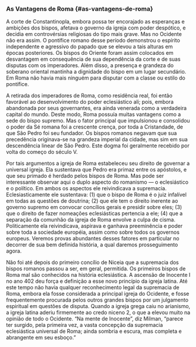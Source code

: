 ### As Vantagens de Roma {#as-vantagens-de-roma}

A corte de Constantinopla, embora possa ter encorajado as esperanças e ambições dos bispos, afetava o governo da igreja com poder despótico, e decidia em controvérsias religiosas do tipo mais grave. Mas no Ocidente não era assim. O pontífice romano desse período demonstrou o espírito independente e agressivo do papado que se elevou a tais alturas em épocas posteriores. Os bispos do Oriente foram assim colocados em desvantagem em consequência de sua dependência da corte e de suas disputas com os imperadores. Além disso, a presença e grandeza do soberano oriental mantinha a dignidade do bispo em um lugar secundário. Em Roma não havia mais ninguém para disputar com a classe ou estilo do pontífice.

A retirada dos imperadores de Roma, como residência real, foi então favorável ao desenvolvimento do poder eclesiástico ali; pois, embora abandonada por seus governantes, era ainda venerada como a verdadeira capital do mundo. Deste modo, Roma possuía muitas vantagens como a sede do bispo supremo. Mas o fator principal que impulsionou e consolidou o poder da Sé romana foi a crescente crença, por toda a Cristandade, de que São Pedro foi seu fundador. Os bispos romanos negavam que sua precedência originava-se na grandeza imperial da cidade, mas sim em sua descendência linear de São Pedro. Este dogma foi geralmente recebido por volta do começo do século V.

Por tais argumentos a igreja de Roma estabeleceu seu direito de governar a universal igreja. Ela sustentava que Pedro era primaz entre os apóstolos, e que seu primado é herdado pelos bispos de Roma. Mas pode ser interessante observar aqui o duplo aspecto do romanismo — o eclesiástico e o político. Em ambos os aspectos ele reivindicava a supremacia. Eclesiasticamente ele sustentava: (1) que o bispo de Roma é o juiz infalível em todas as questões de doutrina; (2) que ele tem o direito inerente ao governo supremo em convocar concílios gerais e presidir sobre eles; (3) que o direito de fazer nomeações eclesiásticas pertencia a ele; (4) que a separação da comunhão da igreja de Roma envolve a culpa de cisma. Politicamente ela reivindicava, aspirava e ganhava preeminência e poder sobre toda a sociedade européia, assim como sobre todos os governos europeus. Veremos provas abundantes desses fatores em particular no decorrer de sua bem definida história, a qual daremos prosseguimento agora.

Não foi até depois do primeiro concílio de Niceia que a supremacia dos bispos romanos passou a ser, em geral, permitida. Os primeiros bispos de Roma mal são conhecidos na história eclesiástica. A ascensão de Inocente I no ano 402 deu força e definição a esse novo princípio da igreja latina. Até este tempo não havia qualquer reconhecimento legal da supremacia de Roma, embora ela fosse considerada a principal igreja do Ocidente, e fosse frequentemente procurada pelos outros grandes bispos por um julgamento espiritual em questões de disputa. Quando a igreja grega caiu no arianismo, a igreja latina aderiu firmemente ao credo niceno 2, o que a elevou muito na opinião de todo o Ocidente. “Na mente de Inocente”, diz Milman, “parece ter surgido, pela primeira vez, a vasta concepção da supremacia eclesiástica universal de Roma; ainda sombria e escura, mas completa e abrangente em seu esboço.”